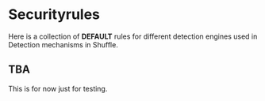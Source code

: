 # Securityrules
Here is a collection of **DEFAULT** rules for different detection engines used in Detection mechanisms in Shuffle. 

## TBA
This is for now just for testing.
